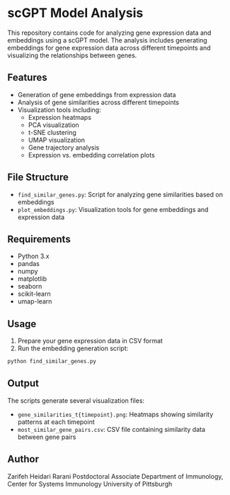 # scGPT Model Analysis

This repository contains code for analyzing gene expression data and embeddings using a scGPT model. The analysis includes generating embeddings for gene expression data across different timepoints and visualizing the relationships between genes.

## Features

- Generation of gene embeddings from expression data
- Analysis of gene similarities across different timepoints
- Visualization tools including:
  - Expression heatmaps
  - PCA visualization
  - t-SNE clustering
  - UMAP visualization
  - Gene trajectory analysis
  - Expression vs. embedding correlation plots

## File Structure

- `find_similar_genes.py`: Script for analyzing gene similarities based on embeddings
- `plot_embeddings.py`: Visualization tools for gene embeddings and expression data

## Requirements

- Python 3.x
- pandas
- numpy
- matplotlib
- seaborn
- scikit-learn
- umap-learn

## Usage

1. Prepare your gene expression data in CSV format
2. Run the embedding generation script:
```bash
python find_similar_genes.py
```

## Output

The scripts generate several visualization files:
- `gene_similarities_t{timepoint}.png`: Heatmaps showing similarity patterns at each timepoint
- `most_similar_gene_pairs.csv`: CSV file containing similarity data between gene pairs

## Author

Zarifeh Heidari Rarani
Postdoctoral Associate
Department of Immunology, Center for Systems Immunology
University of Pittsburgh 